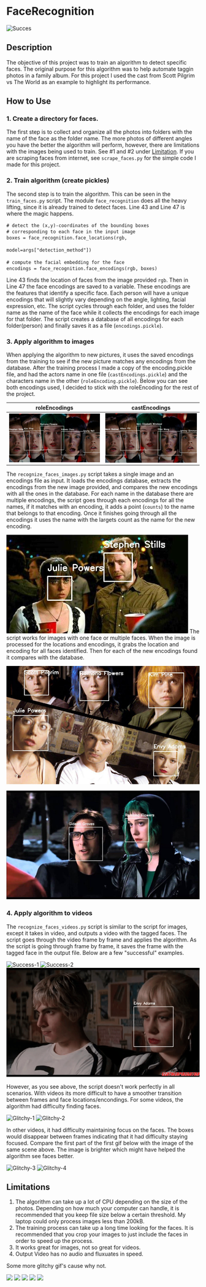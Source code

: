 # FaceRecognition
![Succes](./screenshots/party_scene-4.gif)

## Description
The objective of this project was to train an algorithm to detect specific faces. The original purpose for this algorithm was to help automate taggin photos in a family album. For this project I used the cast from Scott Pilgrim vs The World as an example to highlight its performance.

## How to Use
### 1. Create a directory for faces. 
The first step is to collect and organize all the photos into folders with the name of the face as the folder name. The more photos of different angles you have the better the algorithm will perform, however, there are limitations with the images being used to train. See #1 and #2 under [Limitation](./README.md#Limitations). 
If you are scraping faces from internet, see `scrape_faces.py` for the simple code I made for this project.

### 2. Train algorithm (create pickles)
The second step is to train the algorithm. This can be seen in the `train_faces.py` script. The module `face_recognition` does all the heavy lifting, since it is already trained to detect faces. Line 43 and Line 47 is where the magic happens.
```
# detect the (x,y)-coordinates of the bounding boxes
# corresponding to each face in the input image
boxes = face_recognition.face_locations(rgb,
                                        model=args["detection_method"])

# compute the facial embedding for the face
encodings = face_recognition.face_encodings(rgb, boxes)
```
Line 43 finds the location of faces from the image provided `rgb`. Then in Line 47 the face encodings are saved to a variable. These encodings are the features that identify a specific face. Each person will have a unique encodings that will slightly vary depending on the angle, lighting, facial expression, etc. The script cycles through each folder, and uses the folder name as the name of the face while it collects the encodings for each image for that folder. The script creates a database of all encodings for each folder(person) and finally saves it as a file (`encodings.pickle`). 

### 3. Apply algorithm to images
When applying the algorithm to new pictures, it uses the saved encodings from the training to see if the new picture matches any encodings from the database. After the training process I made a copy of the encoding.pickle file, and had the actors name in one file (`castEncodings.pickle`) and the characters name in the other (`roleEncoding.pickle`). Below you can see both encodings used, I decided to stick with the roleEncoding for the rest of the project.

|   roleEncodings            |  castEncodings     |
|:-------------------------:|:-------------------------:|
![Success-1](./screenshots/Multi-Test1.jpg) | ![Success-1](./screenshots/Multi-Test1_cast.jpg)

The `recognize_faces_images.py` script takes a single image and an encodings file as input. It loads the encodings database, extracts the encodings from the new image provided, and compares the new encodings with all the ones in the database. For each name in the database there are multiple encodings, the script goes through each encodings for all the names, if it matches with an encoding, it adds a point (`counts`) to the name that belongs to that encoding. Once it finishes going through all the encodings it uses the name with the largets count as the name for the new encoding.

![Success-3](./screenshots/Multi-Test3.jpg)
The script works for images with one face or multiple faces. When the image is processed for the locations and encodings, it grabs the location and encoding for all faces identified. Then for each of the new encodings found it compares with the database.   

![Success-2](./screenshots/Multi-Test2.jpg)

![Success-4](./screenshots/Multi-Test4.jpg)
 

### 4. Apply algorithm to videos
The `recognize_faces_videos.py` script is similar to the script for images, except it takes in video, and outputs a video with the tagged faces. The script goes through the video frame by frame and applies the algorithm. As the script is going through frame by frame, it saves the frame with the tagged face in the output file. Below are a few "successful" examples. 

![Success-1](./screenshots/party_scene-1.gif) 
![Success-2](./screenshots/coffee_scene-1.gif)
![Success-3](./screenshots/backstage_scene-1.gif)

However, as you see above, the script doesn't work perfectly in all scenarios. With videos its more difficult to have a smoother transition between frames and face locations/encondings. For some videos, the algorithm had difficulty finding faces.

![Glitchy-1](./screenshots/coffee_scene-2_glitchy.gif)
![Glitchy-2](./screenshots/party_scene-4_glitchy.gif)

In other videos, it had difficulty maintaining focus on the faces. The boxes would disappear between frames indicating that it had difficulty staying focused. Compare the first part of the first gif below with the image of the same scene above. The image is brighter which might have helped the algorithm see faces better.

![Glitchy-3](./screenshots/backstage_scene-3_glitchy.gif)
![Glitchy-4](./screenshots/party_scene-2_glitchy.gif)

## Limitations
1. The algorithm can take up a lot of CPU depending on the size of the photos. Depending on how much your computer can handle, it is recommended that you keep file size below a certain threshold. My laptop could only process images less than 200kB.
2. The training process can take up a long time looking for the faces. It is recommended that you crop your images to just include the faces in order to speed up the process.
3. It works great for images, not so great for videos.
4. Output Video has no audio and fluxuates in speed.

Some more glitchy gif's cause why not.

![](./screenshots/coffee_scene-3_glitchy.gif)
![](./screenshots/gideon_scene-1_glitchy.gif)
![](./screenshots/gideon_scene-2.gif)
![](./screenshots/gideon_scene-3_glitchy.gif)
![](./screenshots/party_scene-3_glitchy.gif)
